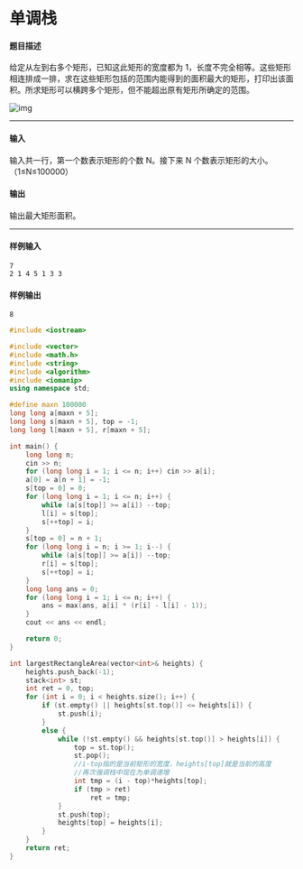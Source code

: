 # 单调栈



#### 题目描述

 给定从左到右多个矩形，已知这此矩形的宽度都为 1，长度不完全相等。这些矩形相连排成一排，求在这些矩形包括的范围内能得到的面积最大的矩形，打印出该面积。所求矩形可以横跨多个矩形，但不能超出原有矩形所确定的范围。

![img](http://haizei.oss-cn-beijing.aliyuncs.com/%E7%AE%97%E6%B3%95%E7%AB%9E%E8%B5%9B/2559_1.jpg)

------

#### 输入

 输入共一行，第一个数表示矩形的个数 N。接下来 N 个数表示矩形的大小。（1≤N≤100000）

#### 输出

 输出最大矩形面积。

------

#### 样例输入

```
7
2 1 4 5 1 3 3
```

#### 样例输出

```
8
```



```c++
#include <iostream>

#include <vector>
#include <math.h>
#include <string>
#include <algorithm>
#include <iomanip>
using namespace std;

#define maxn 100000
long long a[maxn + 5];
long long s[maxn + 5], top = -1;
long long l[maxn + 5], r[maxn + 5];

int main() {
	long long n;
	cin >> n;
	for (long long i = 1; i <= n; i++) cin >> a[i];
	a[0] = a[n + 1] = -1;
	s[top = 0] = 0; 
	for (long long i = 1; i <= n; i++) {
		while (a[s[top]] >= a[i]) --top;
		l[i] = s[top];
		s[++top] = i;
	}
	s[top = 0] = n + 1;
	for (long long i = n; i >= 1; i--) {
		while (a[s[top]] >= a[i]) --top;
		r[i] = s[top];
		s[++top] = i;
	}
	long long ans = 0;
	for (long long i = 1; i <= n; i++) {
		ans = max(ans, a[i] * (r[i] - l[i] - 1));
	}
	cout << ans << endl;

	return 0;
}

```



```c++
int largestRectangleArea(vector<int>& heights) {
	heights.push_back(-1);
	stack<int> st;
	int ret = 0, top;
	for (int i = 0; i < heights.size(); i++) {
		if (st.empty() || heights[st.top()] <= heights[i]) {
			st.push(i);
		}
		else {
			while (!st.empty() && heights[st.top()] > heights[i]) {
				top = st.top();
				st.pop();
				//i-top指的是当前矩形的宽度，heights[top]就是当前的高度
				//再次强调栈中现在为单调递增
				int tmp = (i - top)*heights[top];
				if (tmp > ret)
					ret = tmp;
			}
			st.push(top);
			heights[top] = heights[i];
		}
	}
	return ret;
}

```

